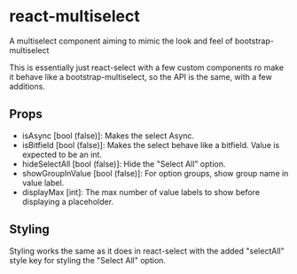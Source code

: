 # react-multiselect
A multiselect component aiming to mimic the look and feel of bootstrap-multiselect

This is essentially just react-select with a few custom components ro make it behave like a bootstrap-multiselect, so the API is the same, with a few additions.

## Props

* isAsync [bool (false)]: Makes the select Async.
* isBitfield [bool (false)]: Makes the select behave like a bitfield. Value is expected to be an int.
* hideSelectAll [bool (false)]: Hide the "Select All" option.
* showGroupInValue [bool (false)]: For option groups, show group name in value label.
* displayMax [int]: The max number of value labels to show before displaying a placeholder.

## Styling
Styling works the same as it does in react-select with the added "selectAll" style key for styling the "Select All" option.

